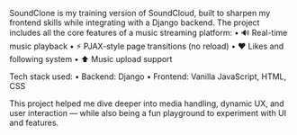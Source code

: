 SoundClone is my training version of SoundCloud, built to sharpen my frontend skills while integrating with a Django backend. The project includes all the core features of a music streaming platform:
	•	🔊 Real-time music playback
	•	⚡ PJAX-style page transitions (no reload)
	•	❤️ Likes and following system
	•	⬆️ Music upload support

Tech stack used:
	•	Backend: Django
	•	Frontend: Vanilla JavaScript, HTML, CSS

This project helped me dive deeper into media handling, dynamic UX, and user interaction — while also being a fun playground to experiment with UI and features.
